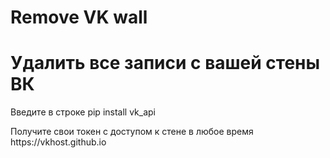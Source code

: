 # Remove VK wall
<H1>Удалить все записи с вашей стены ВК</H1>



<p>Введите в строке pip install vk_api</p>

<p>Получите свои токен с доступом к стене в любое время https://vkhost.github.io</p> 
